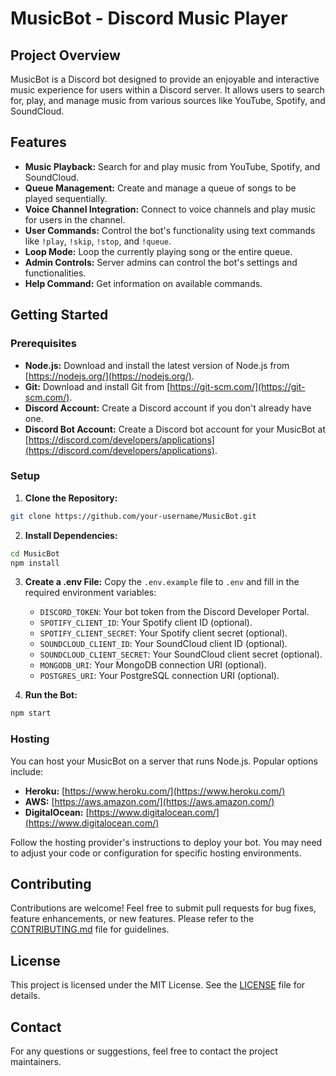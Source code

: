 # MusicBot - Discord Music Player

## Project Overview

MusicBot is a Discord bot designed to provide an enjoyable and interactive music experience for users within a Discord server. It allows users to search for, play, and manage music from various sources like YouTube, Spotify, and SoundCloud.

## Features

- **Music Playback:** Search for and play music from YouTube, Spotify, and SoundCloud.
- **Queue Management:** Create and manage a queue of songs to be played sequentially.
- **Voice Channel Integration:** Connect to voice channels and play music for users in the channel.
- **User Commands:** Control the bot's functionality using text commands like `!play`, `!skip`, `!stop`, and `!queue`.
- **Loop Mode:** Loop the currently playing song or the entire queue.
- **Admin Controls:** Server admins can control the bot's settings and functionalities.
- **Help Command:** Get information on available commands.

## Getting Started

### Prerequisites

- **Node.js:** Download and install the latest version of Node.js from [https://nodejs.org/](https://nodejs.org/).
- **Git:** Download and install Git from [https://git-scm.com/](https://git-scm.com/).
- **Discord Account:** Create a Discord account if you don't already have one.
- **Discord Bot Account:** Create a Discord bot account for your MusicBot at [https://discord.com/developers/applications](https://discord.com/developers/applications).

### Setup

1. **Clone the Repository:**
```bash
git clone https://github.com/your-username/MusicBot.git
```

2. **Install Dependencies:**
```bash
cd MusicBot
npm install
```

3. **Create a .env File:** Copy the `.env.example` file to `.env` and fill in the required environment variables:
   - `DISCORD_TOKEN`: Your bot token from the Discord Developer Portal.
   - `SPOTIFY_CLIENT_ID`: Your Spotify client ID (optional).
   - `SPOTIFY_CLIENT_SECRET`: Your Spotify client secret (optional).
   - `SOUNDCLOUD_CLIENT_ID`: Your SoundCloud client ID (optional).
   - `SOUNDCLOUD_CLIENT_SECRET`: Your SoundCloud client secret (optional).
   - `MONGODB_URI`: Your MongoDB connection URI (optional).
   - `POSTGRES_URI`: Your PostgreSQL connection URI (optional).

4. **Run the Bot:**
```bash
npm start
```

### Hosting

You can host your MusicBot on a server that runs Node.js. Popular options include:

- **Heroku:** [https://www.heroku.com/](https://www.heroku.com/)
- **AWS:** [https://aws.amazon.com/](https://aws.amazon.com/)
- **DigitalOcean:** [https://www.digitalocean.com/](https://www.digitalocean.com/)

Follow the hosting provider's instructions to deploy your bot. You may need to adjust your code or configuration for specific hosting environments.

## Contributing

Contributions are welcome! Feel free to submit pull requests for bug fixes, feature enhancements, or new features. Please refer to the [CONTRIBUTING.md](CONTRIBUTING.md) file for guidelines.

## License

This project is licensed under the MIT License. See the [LICENSE](LICENSE) file for details.

## Contact

For any questions or suggestions, feel free to contact the project maintainers.